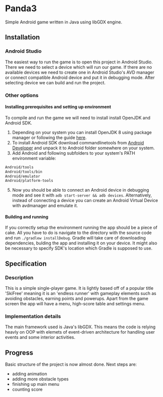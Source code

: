 # Panda3 
Simple Android game written in Java using libGDX engine.

## Installation

### Android Studio
The easiest way to run the game is to open this project in Android Studio. There we need to select a device which will run our game. If there are no available devices we need to create one in Android Studio's AVD manager or connect compatible Android device and put it in debugging mode. After selecting device we can build and run the project.

### Other options

#### Installing prerequisites and setting up environment
To compile and run the game we will need to install install OpenJDK and Android SDK.

1. Depending on your system you can install OpenJDK 8 using package manager or following the guide [here](https://openjdk.java.net/install/).
2. To install Android SDK download commandlinetools from [Android Developer](https://developer.android.com/studio/index.html#downloads) and unpack it to Android folder somewhere on your system.
4. Add Android and following subfolders to your system's PATH environment variable:
```bash
Android/tools
Android/tools/bin
Android/emulator
Android/platform-tools
```
5. Now you should be able to connect an Android device in debugging mode and see it with `adb start-server && adb devices`. Alternatively, instead of connecting a device you can create an Android Virtual Device with avdmanager and emulate it.

#### Building and running
If you correctly setup the environment running the app should be a piece of cake. All you have to do is navigate to the directory with the source code and run `./gradlew installDebug`. Gradle will take care of downloading dependencies, bulding the app and installing it on your device. It might also be necessary to specify SDK's location which Gradle is supposed to use.

## Specification

### Description
This is a simple single-player game. It is lightly based off of a popular title 'SkiFree' meaning it is an 'endless runner' with gameplay elements such as avoiding obstacles, earning points and powerups. Apart from the game screen the app will have a menu, high-score table and settings menu. 

### Implementation details
The main framework used is Java's libGDX. This means the code is relying heavly on OOP with elemets of event-driven architecture for handling user events and some interior activities.

## Progress
Basic structure of the project is now almost done. Next steps are:
- adding animation
- adding more obstacle types
- finishing up main menu
- counting score

